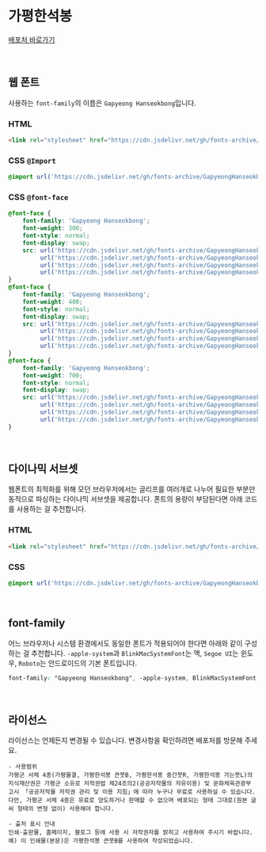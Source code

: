 # 가평한석봉

[배포처 바로가기](https://www.gp.go.kr/portal/contents.do?key=2410)

&nbsp;

## 웹 폰트

사용하는 `font-family`의 이름은 `Gapyeong Hanseokbong`입니다.

### HTML

```html
<link rel="stylesheet" href="https://cdn.jsdelivr.net/gh/fonts-archive/GapyeongHanseokbong/GapyeongHanseokbong.css" type="text/css"/>
```

### CSS `@Import`

```css
@import url('https://cdn.jsdelivr.net/gh/fonts-archive/GapyeongHanseokbong/GapyeongHanseokbong.css');
```

### CSS `@font-face`

```css
@font-face {
    font-family: 'Gapyeong Hanseokbong';
    font-weight: 300;
    font-style: normal;
    font-display: swap;
    src: url('https://cdn.jsdelivr.net/gh/fonts-archive/GapyeongHanseokbong/GapyeongHanseokbong-Light.woff2') format('woff2'),
         url('https://cdn.jsdelivr.net/gh/fonts-archive/GapyeongHanseokbong/GapyeongHanseokbong-Light.woff') format('woff'),
         url('https://cdn.jsdelivr.net/gh/fonts-archive/GapyeongHanseokbong/GapyeongHanseokbong-Light.otf') format('opentype'),
         url('https://cdn.jsdelivr.net/gh/fonts-archive/GapyeongHanseokbong/GapyeongHanseokbong-Light.ttf') format('truetype');
}
@font-face {
    font-family: 'Gapyeong Hanseokbong';
    font-weight: 400;
    font-style: normal;
    font-display: swap;
    src: url('https://cdn.jsdelivr.net/gh/fonts-archive/GapyeongHanseokbong/GapyeongHanseokbong-Regular.woff2') format('woff2'),
         url('https://cdn.jsdelivr.net/gh/fonts-archive/GapyeongHanseokbong/GapyeongHanseokbong-Regular.woff') format('woff'),
         url('https://cdn.jsdelivr.net/gh/fonts-archive/GapyeongHanseokbong/GapyeongHanseokbong-Regular.otf') format('opentype'),
         url('https://cdn.jsdelivr.net/gh/fonts-archive/GapyeongHanseokbong/GapyeongHanseokbong-Regular.ttf') format('truetype');
}
@font-face {
    font-family: 'Gapyeong Hanseokbong';
    font-weight: 700;
    font-style: normal;
    font-display: swap;
    src: url('https://cdn.jsdelivr.net/gh/fonts-archive/GapyeongHanseokbong/GapyeongHanseokbong-Bold.woff2') format('woff2'),
         url('https://cdn.jsdelivr.net/gh/fonts-archive/GapyeongHanseokbong/GapyeongHanseokbong-Bold.woff') format('woff'),
         url('https://cdn.jsdelivr.net/gh/fonts-archive/GapyeongHanseokbong/GapyeongHanseokbong-Bold.otf') format('opentype'),
         url('https://cdn.jsdelivr.net/gh/fonts-archive/GapyeongHanseokbong/GapyeongHanseokbong-Bold.ttf') format('truetype');
}
```

&nbsp;

## 다이나믹 서브셋

웹폰트의 최적화를 위해 모던 브라우저에서는 글리프를 여러개로 나누어 필요한 부분만 동적으로 파싱하는 다이나믹 서브셋을 제공합니다. 폰트의 용량이 부담된다면 아래 코드를 사용하는 걸 추천합니다.

### HTML

```html
<link rel="stylesheet" href="https://cdn.jsdelivr.net/gh/fonts-archive/GapyeongHanseokbong/subsets/GapyeongHanseokbong-dynamic-subset.css" type="text/css"/>
```

### CSS

```css
@import url('https://cdn.jsdelivr.net/gh/fonts-archive/GapyeongHanseokbong/subsets/GapyeongHanseokbong-dynamic-subset.css');
```

&nbsp;

## font-family

어느 브라우저나 시스템 환경에서도 동일한 폰트가 적용되어야 한다면 아래와 같이 구성하는 걸 추천합니다. `-apple-system`과 `BlinkMacSystemFont`는 맥, `Segoe UI`는 윈도우, `Roboto`는 안드로이드의 기본 폰트입니다.


```css
font-family: "Gapyeong Hanseokbong", -apple-system, BlinkMacSystemFont, "Segoe UI", Roboto, Oxygen, Ubuntu, Cantarell, "Open Sans", "Helvetica Neue", sans-serif;
```

&nbsp;

## 라이선스

라이선스는 언제든지 변경될 수 있습니다. 변경사항을 확인하려면 배포처를 방문해 주세요.

```
- 사용범위
가평군 서체 4종(가평물결, 가평한석봉 큰붓B, 가평한석봉 중간붓R, 가평한석봉 가는붓L)의 지식재산권은 가평군 소유로 저작권법 제24조의2(공공저작물의 자유이용) 및 문화체육관광부 고시 「공공저작물 저작권 관리 및 이용 지침」에 따라 누구나 무료로 사용하실 수 있습니다.
다만, 가평군 서체 4종은 유료로 양도하거나 판매할 수 없으며 배포되는 형태 그대로(원본 글씨 형태의 변형 없이) 사용해야 합니다.

- 출처 표시 안내
인쇄·출판물, 홈페이지, 블로그 등에 사용 시 저작권자를 밝히고 사용하여 주시기 바랍니다.
예) 이 인쇄물(본문)은 가평한석봉 큰붓B를 사용하여 작성되었습니다.
```
